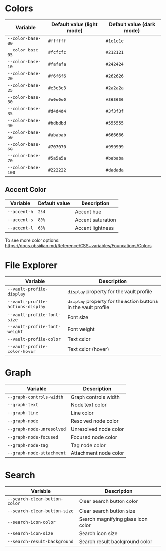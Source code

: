 
# Colors
| Variable           | Default value (light mode) | Default value (dark mode) |
| ------------------ | -------------------------- | ------------------------- |
| `--color-base-00`  | `#ffffff`                  | `#1e1e1e`                 |
| `--color-base-05`  | `#fcfcfc`                  | `#212121`                 |
| `--color-base-10`  | `#fafafa`                  | `#242424`                 |
| `--color-base-20`  | `#f6f6f6`                  | `#262626`                 |
| `--color-base-25`  | `#e3e3e3`                  | `#2a2a2a`                 |
| `--color-base-30`  | `#e0e0e0`                  | `#363636`                 |
| `--color-base-35`  | `#d4d4d4`                  | `#3f3f3f`                 |
| `--color-base-40`  | `#bdbdbd`                  | `#555555`                 |
| `--color-base-50`  | `#ababab`                  | `#666666`                 |
| `--color-base-60`  | `#707070`                  | `#999999`                 |
| `--color-base-70`  | `#5a5a5a`                  | `#bababa`                 |
| `--color-base-100` | `#222222`                  | `#dadada`                 |

## Accent Color
| Variable     | Default value | Description       |
| ------------ | ------------- | ----------------- |
| `--accent-h` | `254`         | Accent hue        |
| `--accent-s` | `80%`         | Accent saturation |
| `--accent-l` | `68%`         | Accent lightness  |
To see more color options: https://docs.obsidian.md/Reference/CSS+variables/Foundations/Colors
# File Explorer
|Variable|Description|
|---|---|
|`--vault-profile-display`|`display` property for the vault profile|
|`--vault-profile-actions-display`|`dsiplay` property for the action buttons in the vault profile|
|`--vault-profile-font-size`|Font size|
|`--vault-profile-font-weight`|Font weight|
|`--vault-profile-color`|Text color|
|`--vault-profile-color-hover`|Text color (hover)|

# Graph
|Variable|Description|
|---|---|
|`--graph-controls-width`|Graph controls width|
|`--graph-text`|Node text color|
|`--graph-line`|Line color|
|`--graph-node`|Resolved node color|
|`--graph-node-unresolved`|Unresolved node color|
|`--graph-node-focused`|Focused node color|
|`--graph-node-tag`|Tag node color|
|`--graph-node-attachment`|Attachment node color|

# Search
|Variable|Description|
|---|---|
|`--search-clear-button-color`|Clear search button color|
|`--search-clear-button-size`|Clear search button size|
|`--search-icon-color`|Search magnifying glass icon color|
|`--search-icon-size`|Search icon size|
|`--search-result-background`|Search result background color|